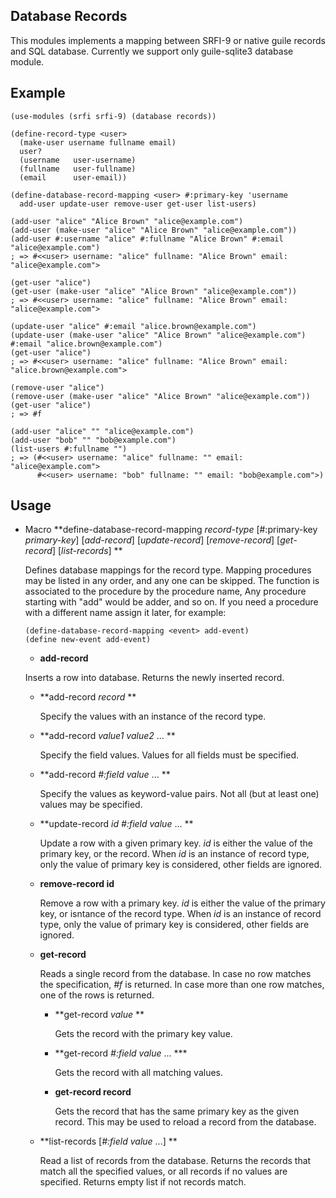 ## Database Records

This modules implements a mapping between SRFI-9 or native guile records and SQL database.
Currently we support only guile-sqlite3 database module.

## Example

    (use-modules (srfi srfi-9) (database records))

    (define-record-type <user>
      (make-user username fullname email)
      user?
      (username   user-username)
      (fullname   user-fullname)
      (email      user-email))

    (define-database-record-mapping <user> #:primary-key 'username
      add-user update-user remove-user get-user list-users)

    (add-user "alice" "Alice Brown" "alice@example.com")
    (add-user (make-user "alice" "Alice Brown" "alice@example.com"))
    (add-user #:username "alice" #:fullname "Alice Brown" #:email "alice@example.com")
    ; => #<<user> username: "alice" fullname: "Alice Brown" email: "alice@example.com">

    (get-user "alice")
    (get-user (make-user "alice" "Alice Brown" "alice@example.com"))
    ; => #<<user> username: "alice" fullname: "Alice Brown" email: "alice@example.com">

    (update-user "alice" #:email "alice.brown@example.com")
    (update-user (make-user "alice" "Alice Brown" "alice@example.com") #:email "alice.brown@example.com")
    (get-user "alice")
    ; => #<<user> username: "alice" fullname: "Alice Brown" email: "alice.brown@example.com">

    (remove-user "alice")
    (remove-user (make-user "alice" "Alice Brown" "alice@example.com"))
    (get-user "alice")
    ; => #f

    (add-user "alice" "" "alice@example.com")
    (add-user "bob" "" "bob@example.com")
    (list-users #:fullname "")
    ; => (#<<user> username: "alice" fullname: "" email: "alice@example.com">
          #<<user> username: "bob" fullname: "" email: "bob@example.com">)

## Usage

- Macro
  **define-database-record-mapping *record-type* [#:primary-key *primary-key*]
    [*add-record*] [*update-record*] [*remove-record*] [*get-record*] [*list-records*] **

  Defines database mappings for the record type.
  Mapping procedures may be listed in any order, and any one can be skipped.
  The function is associated to the procedure by the procedure name,
  Any procedure starting with "add" would be adder, and so on.
  If you need a procedure with a different name assign it later, for example:

      (define-database-record-mapping <event> add-event)
      (define new-event add-event)

  - **add-record**

  Inserts a row into database. Returns the newly inserted record.

    - **add-record *record* **

      Specify the values with an instance of the record type.

    - **add-record *value1* *value2* ... **

      Specify the field values. Values for all fields must be specified.

    - **add-record *#:field* *value* ... **

      Specify the values as keyword-value pairs.
      Not all (but at least one) values may be specified.

  - **update-record *id* *#:field* *value* ... **

      Update a row with a given primary key.
      *id* is either the value of the primary key, or the record.
      When *id* is an instance of record type, only the value of primary key is considered,
      other fields are ignored.

  - **remove-record id**

     Remove a row with a primary key.
     *id* is either the value of the primary key, or isntance of the record type.
     When *id* is an instance of record type, only the value of primary key is considered,
     other fields are ignored.

  - **get-record**

     Reads a single record from the database.
     In case no row matches the specification, *#f* is returned.
     In case more than one row matches, one of the rows is returned.

     - **get-record *value* **

       Gets the record with the primary key value.

     - **get-record *#:field* *value* ... ***

       Gets the record with all matching values.

     - **get-record record**

       Gets the record that has the same primary key as the given record.
       This may be used to reload a record from the database.

  - **list-records [*#:field* *value* ...] **

     Read a list of records from the database.
     Returns the records that match all the specified values,
     or all records if no values are specified.
     Returns empty list if not records match.

